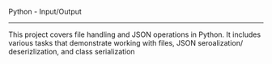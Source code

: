 Python - Input/Output
___
This project covers file handling and JSON operations in Python. It includes various tasks that demonstrate working with files, JSON seroalization/ deserizlization, and class serialization